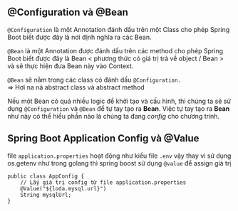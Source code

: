 
## @Configuration và @Bean
```@Configuration``` là một Annotation đánh dấu trên một Class cho phép Spring Boot biết được đây là nơi định nghĩa ra các Bean.

```@Bean``` là một Annotation được đánh dấu trên các method cho phép Spring Boot biết được đây là Bean < phương thức có giá trị trả về object / Bean > và sẽ thực hiện đưa Bean này vào Context.

```@Bean``` sẽ nằm trong các class có đánh dấu ```@Configuration.``` <br>
=> Hơi na ná abstract class và abstract method

Nếu một Bean có quá nhiều logic để khởi tạo và cấu hình, thì chúng ta sẽ sử dụng ``@Configuration`` và ``@Bean`` để tự tay tạo ra **Bean**. Việc tự tay tạo ra **Bean** như này có thể hiểu phần nào là chúng ta đang *config* cho chương trình.

## Spring Boot Application Config và @Value

file ```application.properties``` hoạt động như kiểu file ```.env``` vậy 
thay vì sử dụng os.getenv như trong golang thì spring boost sử dụng ```@value``` để assign giá trị 
```
public class AppConfig {
    // Lấy giá trị config từ file application.properties
    @Value("${loda.mysql.url}")
    String mysqlUrl;
}
```